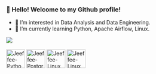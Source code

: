 ### 👋 Hello! Welcome to my Github profile!
- 👀 I’m interested in Data Analysis and Data Engineering.
- 🌱 I’m currently learning Python, Apache Airflow, Linux.

<div>
  <a href="https://www.linkedin.com/in/jefferson-knopf-0b007a111/" target="_blank"><img src="https://img.shields.io/badge/LinkedIn-0077B5?style=for-the-badge&logo=linkedin&logoColor=white" target="_blank"></a>
</div>

<div style=display: inline_block"><br>
  <a href="https://www.python.org/"><img align="center" alt="Jeeffee-Python" height="50" src="https://icongr.am/devicon/python-plain.svg?size=128&color=ffffff"></a> 
  <a href="https://www.postgresql.org/"><img align="center" alt="Jeeffee-PostgreSQL" height="50" src="https://icongr.am/devicon/postgresql-plain.svg?size=128&color=ffffff"></a>
  <a href= "https://www.linux.org/"><img align="center" alt="Jeeffee-Linux" height="50" src="https://icongr.am/devicon/linux-plain.svg?size=128&color=ffffff"></a>
  <a href= "https://www.linux.org/"><img align="center" alt="Jeeffee-Linux" height="50" src="file:///C:/Users/Jefferson/Downloads/apache_airflow_logo_icon_145494.svg"></a>
</div>
